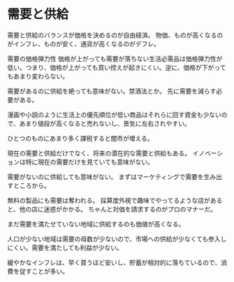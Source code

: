 # 需要と供給

需要と供給のバランスが価格を決めるのが自由経済。
物価、ものが高くなるのがインフレ、ものが安く、通貨が高くなるのがデフレ。

需要の価格弾力性
価格が上がっても需要が落ちない生活必需品は価格弾力性が低い。つまり、価格が上がっても買い控えが起きにくい。逆に、価格が下がってもあまり変わらない。

需要があるのに供給を絶っても意味がない。禁酒法とか。
先に需要を減らす必要がある。

漫画や小説のように生活上の優先順位が低い商品はそれらに回す資金も少ないので、あまり値段が高くなると売れないし、景気に左右されやすい。

ひとつのものにあまり多く課税すると闇市が増える。

現在の需要と供給だけでなく、将来の潜在的な需要と供給もある。
イノベーションは特に現在の需要だけを見ていても意味がない。

需要がないのに供給しても意味がない。
まずはマーケティングで需要を生み出すところから。

無料の製品にも需要は奪われる。
採算度外視で趣味でやってるような店があると、他の店に迷惑がかかる。
ちゃんと対価を請求するのがプロのマナーだ。

まだ需要を満たせていない地域に供給するのも価値が高くなる。

人口が少ない地域は需要の母数が少ないので、市場への供給が少なくても参入しにくい。需要を満たしても利益が少ない。

緩やかなインフレは、早く買うほど安いし、貯蓄が相対的に落ちているので、消費を促すことが多い。
